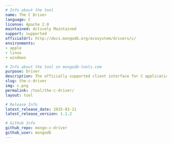 ```yaml
---
# Info about the tool
name: The C Driver
language: C
license: Apache 2.0
maintained: Actively Maintained
support: supported
officialUrl: http://docs.mongodb.org/ecosystem/drivers/c/
environments:
- apple
- linux
- windows

# Info about the tool on mongodb-tools.com
purpose: Driver
description: The officially supported client interface for C applications.
slug: the-c-driver
img: c.png
permalink: /tool/the-c-driver/
layout: tool

# Release Info
latest_release_date: 2015-03-11
latest_release_version: 1.1.2

# Github Info
github_repo: mongo-c-driver
github_user: mongodb
---
```


